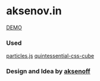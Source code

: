 # aksenov.in
[DEMO](https://yongmink.github.io/aksenov.in/)

### Used

[particles.js](https://github.com/VincentGarreau/particles.js/)
[quintessential-css-cube](https://github.com/zachstronaut/quintessential-css-cube/)


### Design and Idea by [aksenoff](https://github.com/aksenoff)
